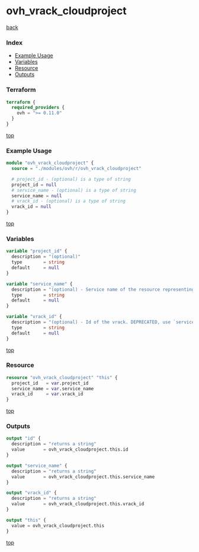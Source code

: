 # ovh_vrack_cloudproject

[back](../ovh.md)

### Index

- [Example Usage](#example-usage)
- [Variables](#variables)
- [Resource](#resource)
- [Outputs](#outputs)

### Terraform

```terraform
terraform {
  required_providers {
    ovh = ">= 0.11.0"
  }
}
```

[top](#index)

### Example Usage

```terraform
module "ovh_vrack_cloudproject" {
  source = "./modules/ovh/r/ovh_vrack_cloudproject"

  # project_id - (optional) is a type of string
  project_id = null
  # service_name - (optional) is a type of string
  service_name = null
  # vrack_id - (optional) is a type of string
  vrack_id = null
}
```

[top](#index)

### Variables

```terraform
variable "project_id" {
  description = "(optional)"
  type        = string
  default     = null
}

variable "service_name" {
  description = "(optional) - Service name of the resource representing the id of the cloud project."
  type        = string
  default     = null
}

variable "vrack_id" {
  description = "(optional) - Id of the vrack. DEPRECATED, use `service_name` instead"
  type        = string
  default     = null
}
```

[top](#index)

### Resource

```terraform
resource "ovh_vrack_cloudproject" "this" {
  project_id   = var.project_id
  service_name = var.service_name
  vrack_id     = var.vrack_id
}
```

[top](#index)

### Outputs

```terraform
output "id" {
  description = "returns a string"
  value       = ovh_vrack_cloudproject.this.id
}

output "service_name" {
  description = "returns a string"
  value       = ovh_vrack_cloudproject.this.service_name
}

output "vrack_id" {
  description = "returns a string"
  value       = ovh_vrack_cloudproject.this.vrack_id
}

output "this" {
  value = ovh_vrack_cloudproject.this
}
```

[top](#index)